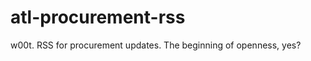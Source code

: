 atl-procurement-rss
===================

w00t. RSS for procurement updates. The beginning of openness, yes?
